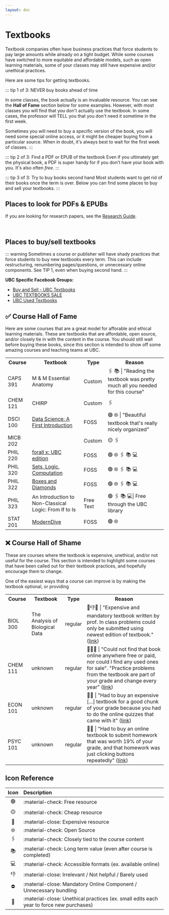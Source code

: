 ```yaml
---
layout: doc
---
```


# Textbooks


Textbook companies often have business practices that force students to pay large amounts while already on a tight budget. While some courses have switched to more equitable and affordable models, such as open learning materials, some of your classes may still have expensive and/or unethical practices.

Here are some tips for getting textbooks.

::: tip 1 of 3: NEVER buy books ahead of time

In some classes, the book actually is an invaluable resource. You can see the **Hall of Fame** section below for some examples. However, with most classes you will find that you don't actually use the textbook. In some cases, the professor will TELL you that you don't need it sometime in the first week.

Sometimes you will need to buy a specific version of the book, you will need some special online access, or it might be cheaper buying from a particular source. When in doubt, it's always best to wait for the first week of classes.
:::

::: tip 2 of 3: Find a PDF or EPUB of the textbook
Even if you ultimately get the physical book, a PDF is super handy for if you don't have your book with you. It's also often *free*.
:::

::: tip 3 of 3: Try to buy books second hand
Most students want to get rid of their books once the term is over. Below you can find some places to buy and sell your textbooks.
:::

## Places to look for PDFs & EPUBs

<CardContainer>
<Card 
    title="Anna's Archive"
    description="Somewhat newer source for finding textbooks and research articles."
    link="https://annas-archive.org/"
    :tags="[]"
/>
<Card 
    title="Library Genesis"
    description="Most commonly recommended place for finding textbooks. Please note that this link changes from time to time."
    link="https://libgen.is/"
    :tags="[]"
/>
<Card 
    title="Mobilism"
    description="Has some books that you might not find on LibGen. You may need to make an account to see the book section."
    link="https://forum.mobilism.org"
    :tags="[]"
/>
<Card 
    title="Project Gutenberg"
    image="https://www.gutenberg.org/gutenberg/pg-logo-144x144.png"
    description="Full texts of books or individual stories in the public domain. All files can be accessed for free under an open format."
    link="https://www.gutenberg.org/"
    :tags="[]"
/>
</CardContainer>

If you are looking for research papers, see the [Research Guide](./research.md).

<br>

## Places to buy/sell textbooks

::: warning
Sometimes a course or publisher will have shady practices that force students to buy new textbooks every term. This can include restructuring, renumbering pages/questions, or unnecessary online components. See TIP 1, even when buying second hand.
:::

<CardContainer>
<Card 
    title="UBC Bookstore buyback program"
    description="This card links directly to the buyback search page. To learn about how the program works, [see this link](https://bookstore.ubc.ca/faq/can-i-sell-back-my-textbooks-to-the-ubc-bookstore-how-does-the-textbook-buyback-program-work/)."
    link="https://ubc.bookware3000.ca/Buyback/search"
    :tags="['UBC Official']"
/>
<Card 
    title="Karrot"
    description="A third party app, used by UBC students."
    link="https://ca.karrotmarket.com/?in=vancouver-11031"
    :tags="['Third Party']"
/>
<Card 
    title="Facebook Marketplace"
    description="A third party website, used by UBC students. See below for some UBC specific groups."
    link="https://www.facebook.com/marketplace/"
    :tags="['Third Party']"
/>
<Card 
    title="Discount Bookstore"
    disabled=true
    description="No longer available?"
    :tags="['Third Party']"
/>
</CardContainer>

**UBC Specific Facebook Groups:**

- [Buy and Sell - UBC Textbooks](https://www.facebook.com/groups/234720869933130/)
- [UBC TEXTBOOKS SALE](https://www.facebook.com/groups/150847275006201/)
- [UBC Used Textbooks](https://www.facebook.com/groups/ubc.textbook.4.sale/)


## ✅ Course Hall of Fame

Here are some courses that are a great model for afforable and ethical learning materials. These are textbooks that are affordable, open source, and/or closely tie in with the content in the course. You should still wait before buying these books, since this section is intended to show off some amazing courses and teaching teams at UBC.

<table>
  <tr>
    <th>Course</th>
    <th>Textbook</th>
    <th>Type</th>
    <th>Reason</th>
  </tr>
  <tr>
    <td>CAPS 391</td>
    <td>M & M Essential Anatomy</td>
    <td>Custom</td>
    <td>🖇️ 📚 | "Reading the textbook was pretty much all you needed for this course"</td>
  </tr>
  <tr>
    <td>CHEM 121</td>
    <td>CHIRP</td>
    <td>Custom</td>
    <td>🖇️</td>
  </tr>
  <tr>
    <td>DSCI 100</td>
    <td><a href="https://ubc-dsci.github.io/dsci-100-student/README.html">Data Science: A First Introduction</a></td>
    <td>FOSS</td>
    <td>🟢 🌐 | "Beautiful textbook that's really nicely organized"</td>
  </tr>
  <tr>
    <td>MICB 202</td>
    <td></td>
    <td>Custom</td>
    <td>🟡 🖇️</td>
  </tr>
  <tr>
    <td>PHIL 220</td>
    <td><a href="https://github.com/jonathanichikawa/for-all-x">forall x: UBC edition</a></td>
    <td>FOSS</td>
    <td>🟢 🌐 🖇️ 📚 💻</td>
  </tr>
  <tr>
    <td>PHIL 320</td>
    <td><a href="https://slc.openlogicproject.org/">Sets, Logic, Computation</a></td>
    <td>FOSS</td>
    <td>🟢 🌐 🖇️ 📚 💻</td>
  </tr>
  <tr>
    <td>PHIL 322</td>
    <td><a href="https://bd.openlogicproject.org/">Boxes and Diamonds</a></td>
    <td>FOSS</td>
    <td>🟢 🌐 🖇️ 📚 💻</td>
  </tr>
  <tr>
    <td>PHIL 323</td>
    <td>An Introduction to Non-Classical Logic: From If to Is</td>
    <td>Free Text</td>
    <td>🟢 🖇️ 📚 💻| Free through the UBC library</td>
  </tr>
  <tr>
    <td>STAT 201</td>
    <td><a href="https://moderndive.com/">ModernDive</a></td>
    <td>FOSS</td>
    <td>🟢 🌐</td>
  </tr>
</table>

## ❌ Course Hall of Shame

These are courses where the textbook is expensive, unethical, and/or not useful for the course. This section is intended to highlight some courses that have been called out for their textbook practices, and hopefully encourage them to change.

One of the easiest ways that a course can improve is by making the textbook optional, or providing 

<table>
  <tr>
    <th>Course</th>
    <th>Textbook</th>
    <th>Type</th>
    <th>Reason</th>
  </tr>
  <tr>
    <td>BIOL 300</td>
    <td>The Analysis of Biological Data</td>
    <td>regular</td>
    <td>🔴👎🔢 | "Expensive and mandatory textbook written by prof. In class problems could only be submitted using newest edition of textbook." (<a href="https://www.reddit.com/r/UBC/comments/15xmmmz/booklist/jx7wwq6/?context=3">link</a>)</td>
  </tr>
  <tr>
    <td>CHEM 111</td>
    <td>unknown</td>
    <td>regular</td>
    <td>🔴🚫🔢 | "Could not find that book online anywhere free or paid, nor could I find any used ones for sale". "Practice problems from the textbook are part of your grade and change every year" (<a href="https://www.reddit.com/r/UBC/16oub7s">link</a>)</td>
  </tr>
  <tr>
    <td>ECON 101</td>
    <td>unknown</td>
    <td>regular</td>
    <td>🔴🚫 | "Had to buy an expensive [...] textbook for a good chunk of your grade because you had to do the online quizzes that came with it" (<a href="https://www.reddit.com/r/UBC/16oub7s">link</a>)</td>
  </tr>
  <tr>
    <td>PSYC 101</td>
    <td>unknown</td>
    <td>regular</td>
    <td>🔴🚫 | "Had to buy an online textbook to submit homework that was worth 19% of your grade, and that homework was just clicking buttons repeatedly" (<a href="https://www.reddit.com/r/UBC/16oub7s">link</a>)</td>
  </tr>
</table>

## Icon Reference

| Icon | Description |
| :----------: | :----------------------------------- |
| :green_circle: | :material-check: Free resource  |
| :yellow_circle: | :material-check: Cheap resource |
| :red_circle: | :material-close: Expensive resource |
| :globe_with_meridians: |  :material-check: Open Source |
| :paperclips: | :material-check: Closely tied to the course content |
| :books: | :material-check: Long term value (even after course is completed) |
| :computer: | :material-check: Accessible formats (ex. available online) |
| :thumbsdown: | :material-close: Irrelevant / Not helpful / Barely used |
| :no_entry: |  :material-close: Mandatory Online Component / Unnecessary bundling | 
| :1234: |  :material-close: Unethical practices (ex. small edits each year to force new purchases) |


